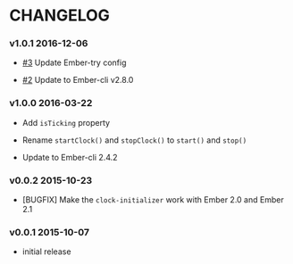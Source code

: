 # CHANGELOG

### v1.0.1 2016-12-06

* [#3](https://github.com/lozjackson/ember-clock/pull/3) Update Ember-try config

* [#2](https://github.com/lozjackson/ember-clock/pull/2) Update to Ember-cli v2.8.0




### v1.0.0 2016-03-22

* Add `isTicking` property

* Rename `startClock()` and `stopClock()` to `start()` and `stop()`

* Update to Ember-cli 2.4.2




### v0.0.2 2015-10-23

* [BUGFIX] Make the `clock-initializer` work with Ember 2.0 and Ember 2.1




### v0.0.1 2015-10-07

* initial release

